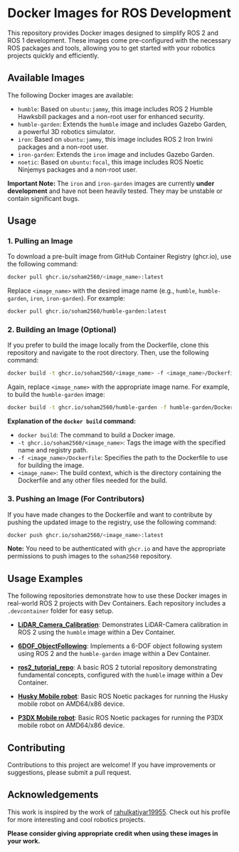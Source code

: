 # Docker Images for ROS Development

This repository provides Docker images designed to simplify ROS 2 and ROS 1 development.  These images come pre-configured with the necessary ROS packages and tools, allowing you to get started with your robotics projects quickly and efficiently.

## Available Images

The following Docker images are available:

*   `humble`:  Based on `ubuntu:jammy`, this image includes ROS 2 Humble Hawksbill packages and a non-root user for enhanced security.
*   `humble-garden`:  Extends the `humble` image and includes Gazebo Garden, a powerful 3D robotics simulator.
*   `iron`: Based on `ubuntu:jammy`, this image includes ROS 2 Iron Irwini packages and a non-root user.
*   `iron-garden`: Extends the `iron` image and includes Gazebo Garden.
*   `noetic`: Based on `ubuntu:focal`, this image includes ROS Noetic Ninjemys packages and a non-root user.

**Important Note:** The `iron` and `iron-garden` images are currently **under development** and have not been heavily tested.  They may be unstable or contain significant bugs.

## Usage

### 1. Pulling an Image

To download a pre-built image from GitHub Container Registry (ghcr.io), use the following command:

```bash
docker pull ghcr.io/soham2560/<image_name>:latest
```

Replace `<image_name>` with the desired image name (e.g., `humble`, `humble-garden`, `iron`, `iron-garden`). For example:

```bash
docker pull ghcr.io/soham2560/humble-garden:latest
```

### 2. Building an Image (Optional)

If you prefer to build the image locally from the Dockerfile, clone this repository and navigate to the root directory.  Then, use the following command:

```bash
docker build -t ghcr.io/soham2560/<image_name> -f <image_name>/Dockerfile <image_name>
```

Again, replace `<image_name>` with the appropriate image name. For example, to build the `humble-garden` image:

```bash
docker build -t ghcr.io/soham2560/humble-garden -f humble-garden/Dockerfile humble-garden
```

**Explanation of the `docker build` command:**

*   `docker build`: The command to build a Docker image.
*   `-t ghcr.io/soham2560/<image_name>`:  Tags the image with the specified name and registry path.
*   `-f <image_name>/Dockerfile`: Specifies the path to the Dockerfile to use for building the image.
*   `<image_name>`:  The build context, which is the directory containing the Dockerfile and any other files needed for the build.

### 3. Pushing an Image (For Contributors)

If you have made changes to the Dockerfile and want to contribute by pushing the updated image to the registry, use the following command:

```bash
docker push ghcr.io/soham2560/<image_name>:latest
```

**Note:**  You need to be authenticated with `ghcr.io` and have the appropriate permissions to push images to the `soham2560` repository.

## Usage Examples

The following repositories demonstrate how to use these Docker images in real-world ROS 2 projects with Dev Containers.  Each repository includes a `.devcontainer` folder for easy setup.

*   **[LiDAR_Camera_Calibration](https://github.com/soham2560/LiDAR_Camera_Calibration)**: Demonstrates LiDAR-Camera calibration in ROS 2 using the `humble` image within a Dev Container.

*   **[6DOF_ObjectFollowing](https://github.com/soham2560/6DOF_ObjectFollowing)**: Implements a 6-DOF object following system using ROS 2 and the `humble-garden` image within a Dev Container.

*   **[ros2_tutorial_repo](https://github.com/soham2560/ros2_tutorial_repo)**: A basic ROS 2 tutorial repository demonstrating fundamental concepts, configured with the `humble` image within a Dev Container.
*   **[Husky Mobile robot](https://github.com/RoboticsIIITH/husky_ws)**: Basic ROS Noetic packages for running the Husky mobile robot on AMD64/x86 device.
*   **[P3DX Mobile robot](https://github.com/rtarun1/P3DX-Docker)**: Basic ROS Noetic packages for running the P3DX mobile robot on AMD64/x86 device.

## Contributing

Contributions to this project are welcome!  If you have improvements or suggestions, please submit a pull request.

## Acknowledgements

This work is inspired by the work of [rahulkatiyar19955](https://www.rahulkatiyar.com/).  Check out his profile for more interesting  and cool robotics projects.

**Please consider giving appropriate credit when using these images in your work.**